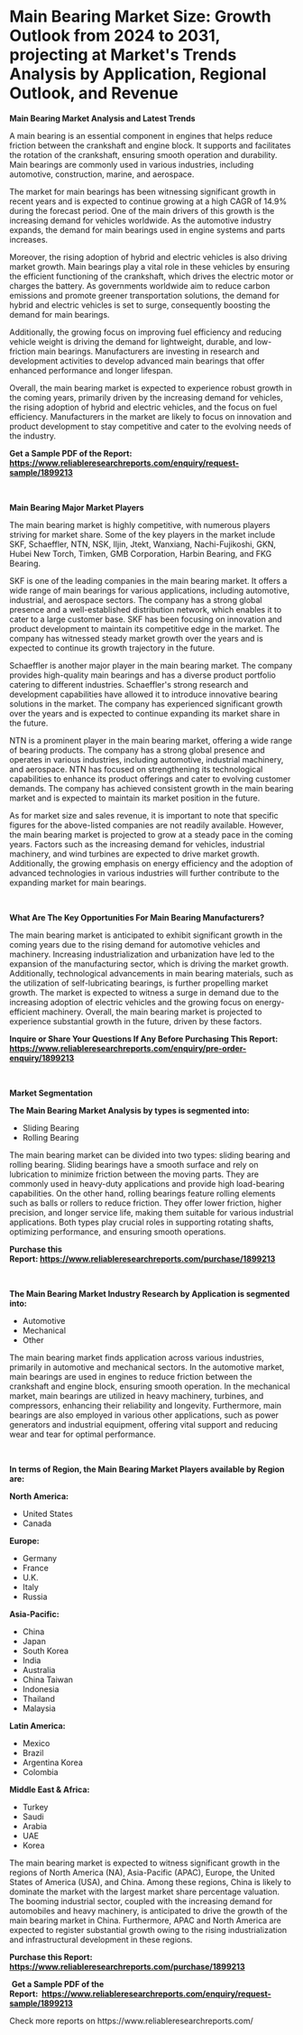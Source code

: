 <p><h1>Main Bearing Market Size: Growth Outlook from 2024 to 2031, projecting at Market's Trends Analysis by Application, Regional Outlook, and Revenue</h1></p><p><strong>Main Bearing Market Analysis and Latest Trends</strong></p>
<p><p>A main bearing is an essential component in engines that helps reduce friction between the crankshaft and engine block. It supports and facilitates the rotation of the crankshaft, ensuring smooth operation and durability. Main bearings are commonly used in various industries, including automotive, construction, marine, and aerospace.</p><p>The market for main bearings has been witnessing significant growth in recent years and is expected to continue growing at a high CAGR of 14.9% during the forecast period. One of the main drivers of this growth is the increasing demand for vehicles worldwide. As the automotive industry expands, the demand for main bearings used in engine systems and parts increases.</p><p>Moreover, the rising adoption of hybrid and electric vehicles is also driving market growth. Main bearings play a vital role in these vehicles by ensuring the efficient functioning of the crankshaft, which drives the electric motor or charges the battery. As governments worldwide aim to reduce carbon emissions and promote greener transportation solutions, the demand for hybrid and electric vehicles is set to surge, consequently boosting the demand for main bearings.</p><p>Additionally, the growing focus on improving fuel efficiency and reducing vehicle weight is driving the demand for lightweight, durable, and low-friction main bearings. Manufacturers are investing in research and development activities to develop advanced main bearings that offer enhanced performance and longer lifespan.</p><p>Overall, the main bearing market is expected to experience robust growth in the coming years, primarily driven by the increasing demand for vehicles, the rising adoption of hybrid and electric vehicles, and the focus on fuel efficiency. Manufacturers in the market are likely to focus on innovation and product development to stay competitive and cater to the evolving needs of the industry.</p></p>
<p><strong>Get a Sample PDF of the Report:&nbsp; <a href="https://www.reliableresearchreports.com/enquiry/request-sample/1899213">https://www.reliableresearchreports.com/enquiry/request-sample/1899213</a></strong></p>
<p>&nbsp;</p>
<p><strong>Main Bearing Major Market Players</strong></p>
<p><p>The main bearing market is highly competitive, with numerous players striving for market share. Some of the key players in the market include SKF, Schaeffler, NTN, NSK, Iljin, Jtekt, Wanxiang, Nachi-Fujikoshi, GKN, Hubei New Torch, Timken, GMB Corporation, Harbin Bearing, and FKG Bearing.</p><p>SKF is one of the leading companies in the main bearing market. It offers a wide range of main bearings for various applications, including automotive, industrial, and aerospace sectors. The company has a strong global presence and a well-established distribution network, which enables it to cater to a large customer base. SKF has been focusing on innovation and product development to maintain its competitive edge in the market. The company has witnessed steady market growth over the years and is expected to continue its growth trajectory in the future.</p><p>Schaeffler is another major player in the main bearing market. The company provides high-quality main bearings and has a diverse product portfolio catering to different industries. Schaeffler's strong research and development capabilities have allowed it to introduce innovative bearing solutions in the market. The company has experienced significant growth over the years and is expected to continue expanding its market share in the future.</p><p>NTN is a prominent player in the main bearing market, offering a wide range of bearing products. The company has a strong global presence and operates in various industries, including automotive, industrial machinery, and aerospace. NTN has focused on strengthening its technological capabilities to enhance its product offerings and cater to evolving customer demands. The company has achieved consistent growth in the main bearing market and is expected to maintain its market position in the future.</p><p>As for market size and sales revenue, it is important to note that specific figures for the above-listed companies are not readily available. However, the main bearing market is projected to grow at a steady pace in the coming years. Factors such as the increasing demand for vehicles, industrial machinery, and wind turbines are expected to drive market growth. Additionally, the growing emphasis on energy efficiency and the adoption of advanced technologies in various industries will further contribute to the expanding market for main bearings.</p></p>
<p>&nbsp;</p>
<p><strong>What Are The Key Opportunities For Main Bearing Manufacturers?</strong></p>
<p><p>The main bearing market is anticipated to exhibit significant growth in the coming years due to the rising demand for automotive vehicles and machinery. Increasing industrialization and urbanization have led to the expansion of the manufacturing sector, which is driving the market growth. Additionally, technological advancements in main bearing materials, such as the utilization of self-lubricating bearings, is further propelling market growth. The market is expected to witness a surge in demand due to the increasing adoption of electric vehicles and the growing focus on energy-efficient machinery. Overall, the main bearing market is projected to experience substantial growth in the future, driven by these factors.</p></p>
<p><strong>Inquire or Share Your Questions If Any Before Purchasing This Report: <a href="https://www.reliableresearchreports.com/enquiry/pre-order-enquiry/1899213">https://www.reliableresearchreports.com/enquiry/pre-order-enquiry/1899213</a></strong></p>
<p>&nbsp;</p>
<p><strong>Market Segmentation</strong></p>
<p><strong>The Main Bearing Market Analysis by types is segmented into:</strong></p>
<p><ul><li>Sliding Bearing</li><li>Rolling Bearing</li></ul></p>
<p><p>The main bearing market can be divided into two types: sliding bearing and rolling bearing. Sliding bearings have a smooth surface and rely on lubrication to minimize friction between the moving parts. They are commonly used in heavy-duty applications and provide high load-bearing capabilities. On the other hand, rolling bearings feature rolling elements such as balls or rollers to reduce friction. They offer lower friction, higher precision, and longer service life, making them suitable for various industrial applications. Both types play crucial roles in supporting rotating shafts, optimizing performance, and ensuring smooth operations.</p></p>
<p><strong>Purchase this Report:&nbsp;<a href="https://www.reliableresearchreports.com/purchase/1899213">https://www.reliableresearchreports.com/purchase/1899213</a></strong></p>
<p>&nbsp;</p>
<p><strong>The Main Bearing Market Industry Research by Application is segmented into:</strong></p>
<p><ul><li>Automotive</li><li>Mechanical</li><li>Other</li></ul></p>
<p><p>The main bearing market finds application across various industries, primarily in automotive and mechanical sectors. In the automotive market, main bearings are used in engines to reduce friction between the crankshaft and engine block, ensuring smooth operation. In the mechanical market, main bearings are utilized in heavy machinery, turbines, and compressors, enhancing their reliability and longevity. Furthermore, main bearings are also employed in various other applications, such as power generators and industrial equipment, offering vital support and reducing wear and tear for optimal performance.</p></p>
<p>&nbsp;</p>
<p><strong>In terms of Region, the Main Bearing Market Players available by Region are:</strong></p>
<p>
    <p> <strong> North America: </strong>
        <ul>
            <li>United States</li>
            <li>Canada</li>
        </ul>
        </p> 
    <p> <strong> Europe: </strong>
        <ul>
            <li>Germany</li>
            <li>France</li>
            <li>U.K.</li>
            <li>Italy</li>
            <li>Russia</li>
        </ul>
        </p> 
    <p> <strong> Asia-Pacific: </strong>
        <ul>
            <li>China</li>
            <li>Japan</li>
            <li>South Korea</li>
            <li>India</li>
            <li>Australia</li>
            <li>China Taiwan</li>
            <li>Indonesia</li>
            <li>Thailand</li>
            <li>Malaysia</li>
        </ul>
        </p> 
    <p> <strong> Latin America: </strong>
        <ul>
            <li>Mexico</li>
            <li>Brazil</li>
            <li>Argentina Korea</li>
            <li>Colombia</li>
        </ul>
        </p> 
    <p> <strong> Middle East & Africa: </strong>
        <ul>
            <li>Turkey</li>
            <li>Saudi</li>
            <li>Arabia</li>
            <li>UAE</li>
            <li>Korea</li>
        </ul>
    </p>
    </p>
<p><p>The main bearing market is expected to witness significant growth in the regions of North America (NA), Asia-Pacific (APAC), Europe, the United States of America (USA), and China. Among these regions, China is likely to dominate the market with the largest market share percentage valuation. The booming industrial sector, coupled with the increasing demand for automobiles and heavy machinery, is anticipated to drive the growth of the main bearing market in China. Furthermore, APAC and North America are expected to register substantial growth owing to the rising industrialization and infrastructural development in these regions.</p></p>
<p><strong>Purchase this Report: <a href="https://www.reliableresearchreports.com/purchase/1899213">https://www.reliableresearchreports.com/purchase/1899213</a></strong></p>
<p>&nbsp;<strong>Get a Sample PDF of the Report:&nbsp;&nbsp;<a href="https://www.reliableresearchreports.com/enquiry/request-sample/1899213">https://www.reliableresearchreports.com/enquiry/request-sample/1899213</a></strong></p>
<p><strong></strong></p>
<p>Check more reports on https://www.reliableresearchreports.com/</p>